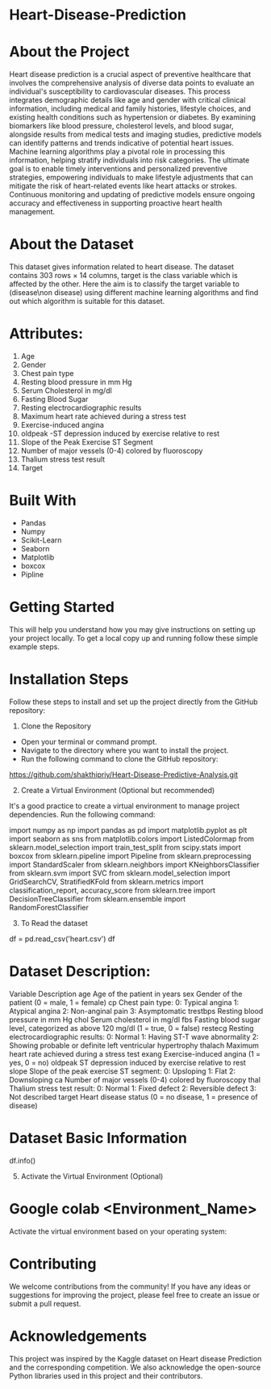 # Heart-Disease-Prediction

# About the Project
Heart disease prediction is a crucial aspect of preventive healthcare that involves the comprehensive analysis of diverse data points to evaluate an individual's susceptibility to cardiovascular diseases. This process integrates demographic details like age and gender with critical clinical information, including medical and family histories, lifestyle choices, and existing health conditions such as hypertension or diabetes. By examining biomarkers like blood pressure, cholesterol levels, and blood sugar, alongside results from medical tests and imaging studies, predictive models can identify patterns and trends indicative of potential heart issues. Machine learning algorithms play a pivotal role in processing this information, helping stratify individuals into risk categories. The ultimate goal is to enable timely interventions and personalized preventive strategies, empowering individuals to make lifestyle adjustments that can mitigate the risk of heart-related events like heart attacks or strokes. Continuous monitoring and updating of predictive models ensure ongoing accuracy and effectiveness in supporting proactive heart health management.

# About the Dataset
This dataset gives information related to heart disease. The dataset contains 303 rows × 14 columns, target is the class variable which is affected by the other. Here the aim is to classify the target variable to (disease\non disease) using different machine learning algorithms and find out which algorithm is suitable for this dataset.

# Attributes:
1. Age
2. Gender
3. Chest pain type          
4. Resting blood pressure in mm Hg
5. Serum Cholesterol in  mg/dl
6. Fasting Blood Sugar 
7. Resting electrocardiographic results  
8. Maximum heart rate achieved during a stress test
9. Exercise-induced angina
10. oldpeak -ST depression induced by exercise relative to rest   
11. Slope of the Peak Exercise ST Segment
12. Number of major vessels (0-4) colored by fluoroscopy  
13. Thalium stress test result
14. Target

# Built With
* Pandas
* Numpy
* Scikit-Learn
* Seaborn
* Matplotlib
* boxcox
* Pipline


# Getting Started
This will help you understand how you may give instructions on setting up your project locally. To get a local copy up and running follow these simple example steps.
 
# Installation Steps
Follow these steps to install and set up the project directly from the GitHub repository:

1. Clone the Repository

* Open your terminal or command prompt.
* Navigate to the directory where you want to install the project.
* Run the following command to clone the GitHub repository:

https://github.com/shakthipriy/Heart-Disease-Predictive-Analysis.git
 
2. Create a Virtual Environment (Optional but recommended)

It's a good practice to create a virtual environment to manage project dependencies. Run the following command:

import numpy as np
import pandas as pd
import matplotlib.pyplot as plt
import seaborn as sns
from matplotlib.colors import ListedColormap
from sklearn.model_selection import train_test_split
from scipy.stats import boxcox
from sklearn.pipeline import Pipeline
from sklearn.preprocessing import StandardScaler
from sklearn.neighbors import KNeighborsClassifier
from sklearn.svm import SVC
from sklearn.model_selection import GridSearchCV, StratifiedKFold
from sklearn.metrics import classification_report, accuracy_score
from sklearn.tree import DecisionTreeClassifier
from sklearn.ensemble import RandomForestClassifier

3. To Read the dataset

df = pd.read_csv('heart.csv')
df
#  Dataset Description:
Variable	Description
age	Age of the patient in years
sex	Gender of the patient (0 = male, 1 = female)
cp	Chest pain type:
0: Typical angina
1: Atypical angina
2: Non-anginal pain
3: Asymptomatic
trestbps	Resting blood pressure in mm Hg
chol	Serum cholesterol in mg/dl
fbs	Fasting blood sugar level, categorized as above 120 mg/dl (1 = true, 0 = false)
restecg	Resting electrocardiographic results:
0: Normal
1: Having ST-T wave abnormality
2: Showing probable or definite left ventricular hypertrophy
thalach	Maximum heart rate achieved during a stress test
exang	Exercise-induced angina (1 = yes, 0 = no)
oldpeak	ST depression induced by exercise relative to rest
slope	Slope of the peak exercise ST segment:
0: Upsloping
1: Flat
2: Downsloping
ca	Number of major vessels (0-4) colored by fluoroscopy
thal	Thalium stress test result:
0: Normal
1: Fixed defect
2: Reversible defect
3: Not described
target	Heart disease status (0 = no disease, 1 = presence of disease)

# Dataset Basic Information

df.info()

5. Activate the Virtual Environment (Optional)

 # Google colab <Environment_Name>
 

Activate the virtual environment based on your operating system:

# Contributing
We welcome contributions from the community! If you have any ideas or suggestions for improving the project, please feel free to create an issue or submit a pull request.

# Acknowledgements
This project was inspired by the Kaggle dataset on Heart disease  Prediction and the corresponding competition. We also acknowledge the open-source Python libraries used in this project and their contributors.   
